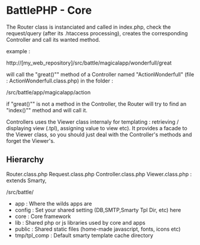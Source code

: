 BattlePHP - Core
================

The Router class is instanciated and called in index.php, check the request/query (after its .htaccess processing), creates the corresponding Controller and call its wanted method.

example :

http://[my_web_repository]/src/battle/magicalapp/wonderfull/great

will call the "great()"" method of a Controller named "ActionWonderfull" (file : ActionWonderfull.class.php) in the folder : 

/src/battle/app/magicalapp/action

if "great()"" is not a method in the Controller, the Router will try to find an "index()"" method and will call it.


Controllers uses the Viewer class internaly for templating : retrieving / displaying view (.tpl), assigning value to view etc). 
It provides a facade to the Viewer class, so you should just deal with the Controller's methods and forget the Viewer's.

Hierarchy
---------

Router.class.php
Request.class.php
Controller.class.php
Viewer.class.php : extends Smarty, 


/src/battle/
- app : Where the wilds apps are
- config : Set your shared setting (DB,SMTP,Smarty Tpl Dir, etc) here
- core : Core framework
- lib : Shared php or js libraries used by core and apps
- public : Shared static files (home-made javascript, fonts, icons etc)
- tmp/tpl_comp : Default smarty template cache directory


